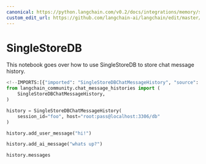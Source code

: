 ```yaml
---
canonical: https://python.langchain.com/v0.2/docs/integrations/memory/singlestoredb_chat_message_history/
custom_edit_url: https://github.com/langchain-ai/langchain/edit/master/docs/docs/integrations/memory/singlestoredb_chat_message_history.ipynb
---
```


# SingleStoreDB

This notebook goes over how to use SingleStoreDB to store chat message history.


```python
<!--IMPORTS:[{"imported": "SingleStoreDBChatMessageHistory", "source": "langchain_community.chat_message_histories", "docs": "https://api.python.langchain.com/en/latest/chat_message_histories/langchain_community.chat_message_histories.singlestoredb.SingleStoreDBChatMessageHistory.html", "title": "SingleStoreDB"}]-->
from langchain_community.chat_message_histories import (
    SingleStoreDBChatMessageHistory,
)

history = SingleStoreDBChatMessageHistory(
    session_id="foo", host="root:pass@localhost:3306/db"
)

history.add_user_message("hi!")

history.add_ai_message("whats up?")
```


```python
history.messages
```